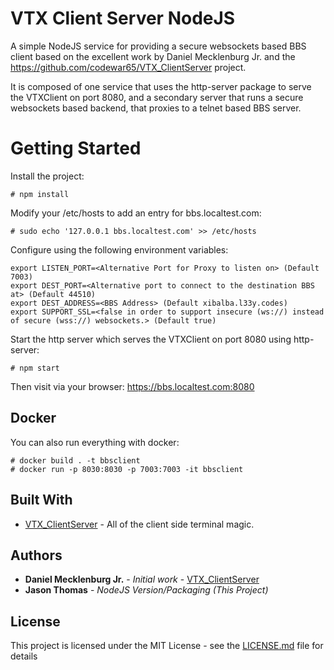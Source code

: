 # VTX Client Server NodeJS

A simple NodeJS service for providing a secure websockets based BBS client based on the excellent
work by Daniel Mecklenburg Jr. and the https://github.com/codewar65/VTX_ClientServer project.

It is composed of one service that uses the http-server package to serve the VTXClient on port 8080, and a secondary server that runs a secure websockets based backend, that proxies to a telnet based BBS server.

# Getting Started

Install the project:

```
# npm install
```

Modify your /etc/hosts to add an entry for bbs.localtest.com:

```
# sudo echo '127.0.0.1 bbs.localtest.com' >> /etc/hosts
```

Configure using the following environment variables:

```
export LISTEN_PORT=<Alternative Port for Proxy to listen on> (Default 7003)
export DEST_PORT=<Alternative port to connect to the destination BBS at> (Default 44510)
export DEST_ADDRESS=<BBS Address> (Default xibalba.l33y.codes)
export SUPPORT_SSL=<false in order to support insecure (ws://) instead of secure (wss://) websockets.> (Default true)
```

Start the http server which serves the VTXClient on port 8080 using http-server:

```
# npm start
```

Then visit via your browser:
https://bbs.localtest.com:8080

## Docker
You can also run everything with docker:

```
# docker build . -t bbsclient
# docker run -p 8030:8030 -p 7003:7003 -it bbsclient
```

## Built With

* [VTX_ClientServer](https://github.com/codewar65/VTX_ClientServer) - All of the client side terminal magic.

## Authors

* **Daniel Mecklenburg Jr.** - *Initial work* - [VTX_ClientServer](https://github.com/codewar65/VTX_ClientServer)
* **Jason Thomas** - *NodeJS Version/Packaging (This Project)*

## License

This project is licensed under the MIT License - see the [LICENSE.md](LICENSE.md) file for details
